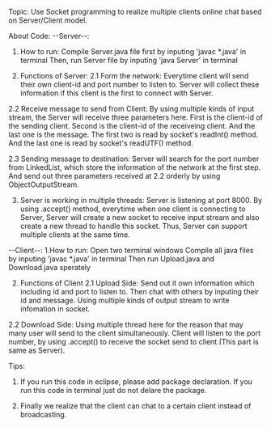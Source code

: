 Topic: Use Socket programming to realize multiple clients online chat based on Server/Client model.

About Code:
--Server--:
1. How to run:
Compile Server.java file first by inputing 'javac *.java' in terminal
Then, run Server file by inputing 'java Server' in terminal

2. Functions of Server:
2.1 Form the network: Everytime client will send their own client-id and port number to listen to. Server will collect these information if this client is the first to connect with Server.

2.2 Receive message to send from Client: By using multiple kinds of input stream, the Server will receive three parameters here. First is the client-id of the sending client. Second is the client-id of the receiveing client. And the last one is the message. The first two is read by socket's readInt() method. And the last one is read by socket's readUTF() method.

2.3 Sending message to destination: Server will search for the port number from LinkedList, which store the information of the network at the first step. And send out three parameters received at 2.2 orderly by using ObjectOutputStream.

3. Server is working in multiple threads: Server is listening at port 8000. By using .accept() method, everytime when one client is connecting to Server, Server will create a new socket to receive input stream and also create a new thread to handle this socket. Thus, Server can support multiple clients at the same time.

--Client--:
1.How to run:
Open two terminal windows
Compile all java files by inputing 'javac *.java' in terminal
Then run Upload.java and Download.java sperately

2. Functions of Client
2.1 Upload Side: Send out it own information which including id and port to listen to. Then chat with others by inputing their id and message. Using multiple kinds of output stream to write infomation in socket.

2.2 Download Side: Using multiple thread here for the reason that may many user will send to the client simultaneously. Client will listen to the port number, by using .accept() to receive the socket send to client.(This part is same as Server).

Tips:
1. If you run this code in eclipse, please add package declaration. If you run this code in terminal just do not delare the package.

2. Finally we realize that the client can chat to a certain client instead of broadcasting.
